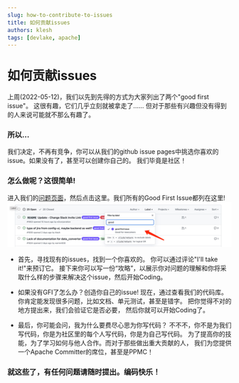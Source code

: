 ```yaml
---
slug: how-to-contribute-to-issues
title: 如何贡献issues
authors: klesh
tags: [devlake, apache]
---
```


# 如何贡献issues

上周(2022-05-12)，我们以先到先得的方式为大家列出了两个"good first issue"。
这很有趣，它们几乎立刻就被拿走了......
但对于那些有兴趣但没有得到的人来说可能就不那么有趣了。

### 所以...

我们决定，不再有竞争，你可以从我们的github issue pages中挑选你喜欢的issue。如果没有了，甚至可以创建你自己的。
我们毕竟是社区！

### 怎么做呢？这很简单!

进入我们的[问题页面](https://github.com/apache/incubator-devlake/issues?q=is%3Aopen+is%3Aissue+label%3A%22good+first+issue%22)，然后点击这里。我们所有的Good First Issue都列在这里!
![good first issue](/img/Community/screenshots/issue_page_screenshot.png)

- 首先，寻找现有的issues，找到一个你喜欢的。
  你可以通过评论"I'll take it!"来预订它。
  接下来你可以写一份“攻略”，以展示你对问题的理解和你将采取什么样的步骤来解决这个issue，然后开始Coding。

- 如果没有GFI了怎么办？创造你自己的issue! 现在，通过查看我们的代码库。
  你肯定能发现很多问题，比如文档、单元测试，甚至是错字。
  把你觉得不对的地方提出来，我们会验证它是否必要，
  然后你就可以开始Coding了。

- 最后，你可能会问，我为什么要费尽心思为你写代码？
  不不不，你不是为我们写代码，你是为社区里的每个人写代码，你是为自己写代码。
  为了提高你的技能，为了学习如何与他人合作。而对于那些做出重大贡献的人，
  我们为您提供一个Apache Committer的席位，甚至是PPMC！

### 就这些了，有任何问题请随时提出。编码快乐！
